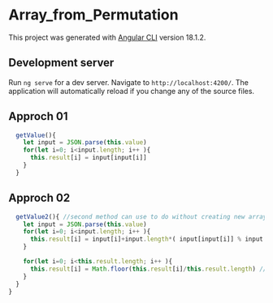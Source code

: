 # Array_from_Permutation

This project was generated with [Angular CLI](https://github.com/angular/angular-cli) version 18.1.2.

## Development server

Run `ng serve` for a dev server. Navigate to `http://localhost:4200/`. The application will automatically reload if you change any of the source files.

## Approch 01
```ts
  getValue(){
    let input = JSON.parse(this.value)
    for(let i=0; i<input.length; i++ ){
      this.result[i] = input[input[i]]
    }
  }
```
## Approch 02
```ts
  getValue2(){ //second method can use to do without creating new array.. so need to change result from my code and place appropriate input variable ... its just an algorithm need to make it as what u want
    let input = JSON.parse(this.value)
    for(let i=0; i<input.length; i++ ){
      this.result[i] = input[i]+input.length*( input[input[i]] % input.length)
    }

    for(let i=0; i<this.result.length; i++ ){
      this.result[i] = Math.floor(this.result[i]/this.result.length) // both input and result are same so we can use the input array. without creating an additional array
    }
  }
}
```
